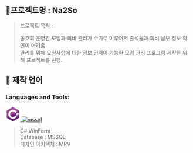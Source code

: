 ## 📌프로젝트명 : Na2So

> 프로젝트 목적 :
> 
> 동호회 운영간 모임과 회비 관리가 수기로 이루어저 출석율과 회비 납부 정보 확인이 어려움</br>
> 관리를 위해 요청사항에 대한 정보 입력이 가능한 모임 관리 프로그램 제작을 위해 프로젝트를 진행.

## 📌 제작 언어

<h3 align="left">Languages and Tools:</h3>
<p align="left"><a href="https://www.w3schools.com/cs/" target="_blank" rel="noreferrer"> <img src="https://raw.githubusercontent.com/devicons/devicon/master/icons/csharp/csharp-original.svg" alt="csharp" width="40" height="40"/> </a> <a href="https://www.microsoft.com/en-us/sql-server" target="_blank" rel="noreferrer"> <img src="https://www.svgrepo.com/show/303229/microsoft-sql-server-logo.svg" alt="mssql" width="40" height="40"/> </a> </p>

> C# WinForm</br>
> Database : MSSQL</br>
> 디자인 아키텍처 : MPV</br>
> 
